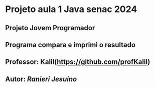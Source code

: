 # Projeto aula 1 Java senac 2024
## Projeto Jovem Programador 
## Programa compara e imprimi o resultado 
## Professor: Kalil(https://github.com/profKalil)

## Autor: *Ranieri Jesuino*
